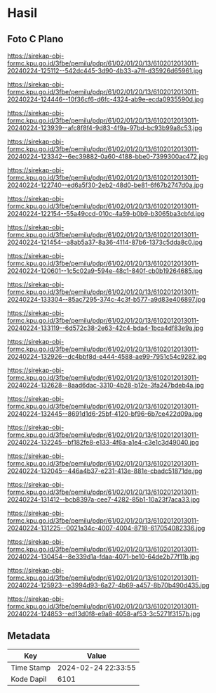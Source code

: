 # Hasil

## Foto C Plano

https://sirekap-obj-formc.kpu.go.id/3fbe/pemilu/pdpr/61/02/01/20/13/6102012013011-20240224-125112--542dc445-3d90-4b33-a7ff-d35926d65961.jpg

https://sirekap-obj-formc.kpu.go.id/3fbe/pemilu/pdpr/61/02/01/20/13/6102012013011-20240224-124446--10f36cf6-d6fc-4324-ab9e-ecda0935590d.jpg

https://sirekap-obj-formc.kpu.go.id/3fbe/pemilu/pdpr/61/02/01/20/13/6102012013011-20240224-123939--afc8f8f4-9d83-4f9a-97bd-bc93b99a8c53.jpg

https://sirekap-obj-formc.kpu.go.id/3fbe/pemilu/pdpr/61/02/01/20/13/6102012013011-20240224-123342--6ec39882-0a60-4188-bbe0-7399300ac472.jpg

https://sirekap-obj-formc.kpu.go.id/3fbe/pemilu/pdpr/61/02/01/20/13/6102012013011-20240224-122740--ed6a5f30-2eb2-48d0-be81-6f67b2747d0a.jpg

https://sirekap-obj-formc.kpu.go.id/3fbe/pemilu/pdpr/61/02/01/20/13/6102012013011-20240224-122154--55a49ccd-010c-4a59-b0b9-b3065ba3cbfd.jpg

https://sirekap-obj-formc.kpu.go.id/3fbe/pemilu/pdpr/61/02/01/20/13/6102012013011-20240224-121454--a8ab5a37-8a36-4114-87b6-1373c5dda8c0.jpg

https://sirekap-obj-formc.kpu.go.id/3fbe/pemilu/pdpr/61/02/01/20/13/6102012013011-20240224-120601--1c5c02a9-594e-48c1-840f-cb0b19264685.jpg

https://sirekap-obj-formc.kpu.go.id/3fbe/pemilu/pdpr/61/02/01/20/13/6102012013011-20240224-133304--85ac7295-374c-4c3f-b577-a9d83e406897.jpg

https://sirekap-obj-formc.kpu.go.id/3fbe/pemilu/pdpr/61/02/01/20/13/6102012013011-20240224-133119--6d572c38-2e63-42c4-bda4-1bca4df83e9a.jpg

https://sirekap-obj-formc.kpu.go.id/3fbe/pemilu/pdpr/61/02/01/20/13/6102012013011-20240224-132926--dc4bbf8d-e444-4588-ae99-7951c54c9282.jpg

https://sirekap-obj-formc.kpu.go.id/3fbe/pemilu/pdpr/61/02/01/20/13/6102012013011-20240224-132628--8aad6dac-3310-4b28-b12e-3fa247bdeb4a.jpg

https://sirekap-obj-formc.kpu.go.id/3fbe/pemilu/pdpr/61/02/01/20/13/6102012013011-20240224-132445--8691d1d6-25bf-4120-bf96-6b7ce422d09a.jpg

https://sirekap-obj-formc.kpu.go.id/3fbe/pemilu/pdpr/61/02/01/20/13/6102012013011-20240224-132245--bf182fe8-e133-4f6a-a1e4-c3e1c3d49040.jpg

https://sirekap-obj-formc.kpu.go.id/3fbe/pemilu/pdpr/61/02/01/20/13/6102012013011-20240224-132045--446a4b37-e231-413e-881e-cbadc51871de.jpg

https://sirekap-obj-formc.kpu.go.id/3fbe/pemilu/pdpr/61/02/01/20/13/6102012013011-20240224-131412--bcb8397a-cee7-4282-85b1-10a23f7aca33.jpg

https://sirekap-obj-formc.kpu.go.id/3fbe/pemilu/pdpr/61/02/01/20/13/6102012013011-20240224-131225--0021a34c-4007-4004-8718-617054082336.jpg

https://sirekap-obj-formc.kpu.go.id/3fbe/pemilu/pdpr/61/02/01/20/13/6102012013011-20240224-130454--8e339d1a-fdaa-4071-be10-64de2b77f11b.jpg

https://sirekap-obj-formc.kpu.go.id/3fbe/pemilu/pdpr/61/02/01/20/13/6102012013011-20240224-125923--e3994d93-6a27-4b69-a457-8b70b490d435.jpg

https://sirekap-obj-formc.kpu.go.id/3fbe/pemilu/pdpr/61/02/01/20/13/6102012013011-20240224-124853--ed13d0f8-e9a8-4058-af53-3c5271f3157b.jpg


## Metadata

| Key        | Value               |
| ---------- | ------------------- |
| Time Stamp | 2024-02-24 22:33:55 |
| Kode Dapil | 6101                |



